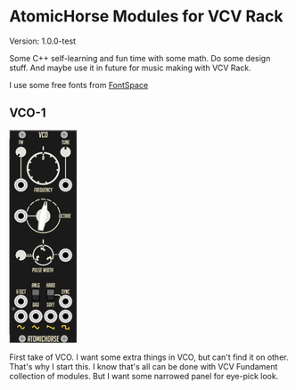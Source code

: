 # AtomicHorse Modules for VCV Rack
Version: 1.0.0-test

Some C++ self-learning and fun time with some math. Do some design stuff. And maybe use it in future for music making with VCV Rack.

I use some free fonts from [FontSpace](https://www.fontspace.com/commercial-fonts)
## VCO-1
![VCO-1](/pics/vco-1.png "VCO")

First take of VCO. I want some extra things in VCO, but can't find it on other. That's why I start this. I know that's all can be done with VCV Fundament collection of modules. But I want some narrowed panel for eye-pick look.  
